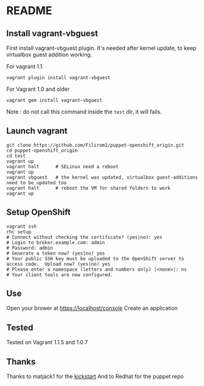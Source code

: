 # README

## Install vagrant-vbguest

First install vagrant-vbguest plugin. It's needed after kernel update, to keep virtualbox guest addition working.

For vagrant 1.1

    vagrant plugin install vagrant-vbguest

For Vagrant 1.0 and older	
	
	vagrant gem install vagrant-vbguest

Note : do not call this command inside the `test` dir, it will fails. 


## Launch vagrant

	git clone https://github.com/Filirom1/puppet-openshift_origin.git
	cd puppet-openshift_origin
	cd test
	vagrant up
	vagrant halt      # SELinux need a reboot
	vagrant up
	vagrant vbguest   # the kernel was updated, virtualbox guest-additions need to be updated too
	vagrant halt      # reboot the VM for shared folders to work
	vagrant up


## Setup OpenShift

    vagrant ssh
	rhc setup
	# Connect without checking the certificate? (yes|no): yes
    # Login to broker.example.com: admin
	# Password: admin
	# Generate a token now? (yes|no) yes
	# Your public SSH key must be uploaded to the OpenShift server to access code.  Upload now? (yes|no) yes
	# Please enter a namespace (letters and numbers only) |<none>|: ns
    # Your client tools are now configured.
	
## Use

Open your brower at <https://localhost/console>
Create an application

## Tested

Tested on Vagrant 1.1.5 and 1.0.7

## Thanks

Thanks to matjack1 for the [kickstart](https://github.com/matjack1/puppet-openshift_origin/blob/master/test/kickstart.sh)
And to Redhat for the puppet repo
